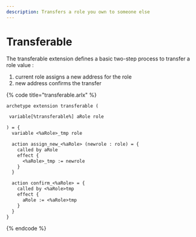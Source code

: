 ```yaml
---
description: Transfers a role you own to someone else
---
```


# Transferable

The transferable extension defines a basic two-step process to transfer a role value :

1. current role assigns a new address for the role
2. new address confirms the transfer

{% code title="transferable.arlx" %}
```ocaml
archetype extension transferable (

 variable[%transferable%] aRole role

) = {
  variable <%aRole>_tmp role

  action assign_new_<%aRole> (newrole : role) = {
    called by aRole
    effect {
      <%aRole>_tmp := newrole
    }
  }

  action confirm_<%aRole> = {
    called by <%aRole>tmp
    effect {
      aRole := <%aRole>tmp
    }
  }
}

```
{% endcode %}


